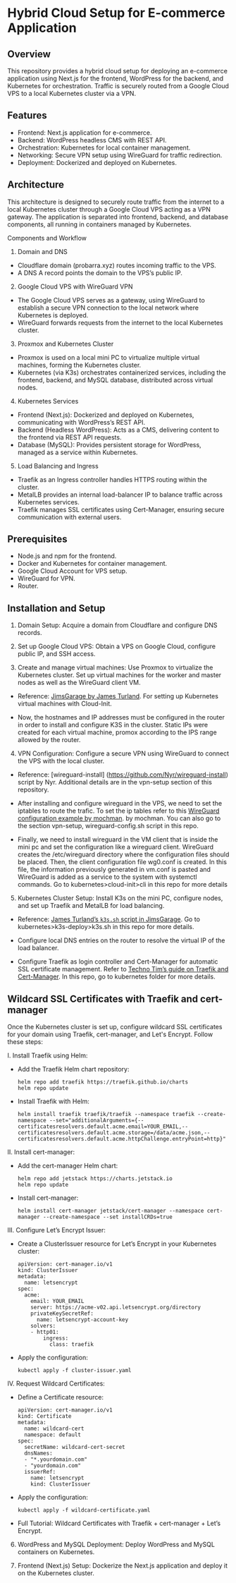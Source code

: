 # Hybrid Cloud Setup for E-commerce Application

## Overview
This repository provides a hybrid cloud setup for deploying an e-commerce application using Next.js for the frontend, WordPress for the backend, and Kubernetes for orchestration. Traffic is securely routed from a Google Cloud VPS to a local Kubernetes cluster via a VPN.

## Features
- Frontend: Next.js application for e-commerce.
- Backend: WordPress headless CMS with REST API.
- Orchestration: Kubernetes for local container management.
- Networking: Secure VPN setup using WireGuard for traffic redirection.
- Deployment: Dockerized and deployed on Kubernetes.

## Architecture
This architecture is designed to securely route traffic from the internet to a local Kubernetes cluster through a Google Cloud VPS acting as a VPN gateway. The application is separated into frontend, backend, and database components, all running in containers managed by Kubernetes.

Components and Workflow
1. Domain and DNS
- Cloudflare domain (probarra.xyz) routes incoming traffic to the VPS.
- A DNS A record points the domain to the VPS’s public IP.
2. Google Cloud VPS with WireGuard VPN
- The Google Cloud VPS serves as a gateway, using WireGuard to establish a secure VPN connection to the local network where    Kubernetes is deployed.
- WireGuard forwards requests from the internet to the local Kubernetes cluster.
3. Proxmox and Kubernetes Cluster
- Proxmox is used on a local mini PC to virtualize multiple virtual machines, forming the Kubernetes cluster.
- Kubernetes (via K3s) orchestrates containerized services, including the frontend, backend, and MySQL database, distributed 
  across virtual nodes.
4. Kubernetes Services
- Frontend (Next.js): Dockerized and deployed on Kubernetes, communicating with WordPress’s REST API.
- Backend (Headless WordPress): Acts as a CMS, delivering content to the frontend via REST API requests.
- Database (MySQL): Provides persistent storage for WordPress, managed as a service within Kubernetes.
5. Load Balancing and Ingress
- Traefik as an Ingress controller handles HTTPS routing within the cluster.
- MetalLB provides an internal load-balancer IP to balance traffic across Kubernetes services.
- Traefik manages SSL certificates using Cert-Manager, ensuring secure communication with external users.

## Prerequisites
- Node.js and npm for the frontend.
- Docker and Kubernetes for container management.
- Google Cloud Account for VPS setup.
- WireGuard for VPN.
- Router.

## Installation and Setup
1. Domain Setup:
  Acquire a domain from Cloudflare and configure DNS records.

2. Set up Google Cloud VPS:
  Obtain a VPS on Google Cloud, configure public IP, and SSH access.

3. Create and manage virtual machines:
  Use Proxmox to virtualize the Kubernetes cluster. Set up virtual machines for the worker and master nodes as well as the WireGuard client VM.

  - Reference: [JimsGarage by James Turland](https://github.com/JamesTurland/JimsGarage/tree/main/Kubernetes/Cloud-Init). For setting up Kubernetes virtual machines with Cloud-Init.

  - Now, the hostnames and IP addresses must be configured in the router in order to install and configure K3S in the cluster. Static IPs were created for each virtual machine, promox according to the IPS range allowed by the router.      
  
4. VPN Configuration:
  Configure a secure VPN using WireGuard to connect the VPS with the local cluster.

  - Reference: [wireguard-install] (https://github.com/Nyr/wireguard-install) script by Nyr. Additional details are in the vpn-setup section of this repository.

  - After installing and configure wireguard in the VPS, we need to set the iptables to route the trafic. To set the ip tables refer to this [WireGuard configuration example by mochman](https://github.com/mochman/Bypass_CGNAT/blob/main/Wireguard%20Configs/VPS/wg0.conf). by mochman.
    You can also go to the section vpn-setup, wireguard-config.sh script in this repo.

  - Finally, we need to install wireguard in the VM client that is inside the mini pc and set the configuration like a wireguard client. WireGuard creates the /etc/wireguard directory where the configuration files should be placed. Then, the client configuration file wg0.conf is created. In this file, the information previously generated in vm.conf is pasted and WireGuard is added as a service to the system with systemctl commands. Go to kubernetes>cloud-init>cli in this repo for more details

5. Kubernetes Cluster Setup:
  Install K3s on the mini PC, configure nodes, and set up Traefik and MetalLB for load balancing.

  - Reference: [James Turland’s `k3s.sh` script in JimsGarage](https://github.com/JamesTurland/JimsGarage/blob/main/Kubernetes/K3S-Deploy/k3s.sh).
    Go to kubernetes>k3s-deploy>k3s.sh in this repo for more details.

  - Configure local DNS entries on the router to resolve the virtual IP of the load balancer.

  - Configure Traefik as login controller and Cert-Manager for automatic SSL certificate management. Refer to [Techno Tim’s guide on Traefik and Cert-Manager](https://github.com/techno-tim/launchpad/tree/master/kubernetes/traefik-cert-manager). 
    In this repo, go to kubernetes folder for more details.

## Wildcard SSL Certificates with Traefik and cert-manager

Once the Kubernetes cluster is set up, configure wildcard SSL certificates for your domain using Traefik, cert-manager, and Let's Encrypt. Follow these steps:

  I. Install Traefik using Helm:

  - Add the Traefik Helm chart repository:

        helm repo add traefik https://traefik.github.io/charts
        helm repo update

  - Install Traefik with Helm:

        helm install traefik traefik/traefik --namespace traefik --create-namespace --set="additionalArguments={--certificatesresolvers.default.acme.email=YOUR_EMAIL,--certificatesresolvers.default.acme.storage=/data/acme.json,--certificatesresolvers.default.acme.httpChallenge.entryPoint=http}"

  II. Install cert-manager:

  - Add the cert-manager Helm chart:

        helm repo add jetstack https://charts.jetstack.io
        helm repo update

  - Install cert-manager:

        helm install cert-manager jetstack/cert-manager --namespace cert-manager --create-namespace --set installCRDs=true

  III. Configure Let’s Encrypt Issuer:

  - Create a ClusterIssuer resource for Let’s Encrypt in your Kubernetes cluster:

        apiVersion: cert-manager.io/v1
        kind: ClusterIssuer
        metadata:
          name: letsencrypt
        spec:
          acme:
            email: YOUR_EMAIL
            server: https://acme-v02.api.letsencrypt.org/directory
            privateKeySecretRef:
              name: letsencrypt-account-key
            solvers:
            - http01:
                ingress:
                  class: traefik
          
  - Apply the configuration:

        kubectl apply -f cluster-issuer.yaml

  IV. Request Wildcard Certificates:

  - Define a Certificate resource:

        apiVersion: cert-manager.io/v1
        kind: Certificate
        metadata:
          name: wildcard-cert
          namespace: default
        spec:
          secretName: wildcard-cert-secret
          dnsNames:
          - "*.yourdomain.com"
          - "yourdomain.com"
          issuerRef:
            name: letsencrypt
            kind: ClusterIssuer

  - Apply the configuration:

        kubectl apply -f wildcard-certificate.yaml

- Full Tutorial: Wildcard Certificates with Traefik + cert-manager + Let’s Encrypt.


6. WordPress and MySQL Deployment:
  Deploy WordPress and MySQL containers on Kubernetes.

7. Frontend (Next.js) Setup:
  Dockerize the Next.js application and deploy it on the Kubernetes cluster.
